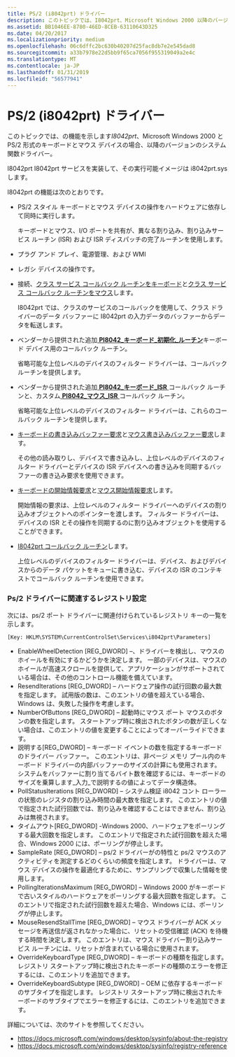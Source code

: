 ```yaml
---
title: PS/2 (i8042prt) ドライバー
description: このトピックでは、I8042prt、Microsoft Windows 2000 以降のバージョンのシステム関数ドライバー PS/2 形式のキーボードとマウス デバイスの機能について説明します。
ms.assetid: BB1046EE-8780-46ED-8CEB-63110643D325
ms.date: 04/20/2017
ms.localizationpriority: medium
ms.openlocfilehash: 06c6dffc2bc630b40207d25fac8db7e2e545dad8
ms.sourcegitcommit: a33b7978e22d5bb9f65ca7056f955319049a2e4c
ms.translationtype: MT
ms.contentlocale: ja-JP
ms.lasthandoff: 01/31/2019
ms.locfileid: "56577941"
---
```

# <a name="ps2-i8042prt-driver"></a>PS/2 (i8042prt) ドライバー


このトピックでは、の機能を示します*I8042prt*、Microsoft Windows 2000 と PS/2 形式のキーボードとマウス デバイスの場合、以降のバージョンのシステム関数ドライバー。

I8042prt I8042prt サービスを実装して、その実行可能イメージは i8042prt.sys します。

I8042prt の機能は次のとおりです。

-   PS/2 スタイル キーボードとマウス デバイスの操作をハードウェアに依存して同時に実行します。

    キーボードとマウス、I/O ポートを共有が、異なる割り込み、割り込みサービス ルーチン (ISR) および ISR ディスパッチの完了ルーチンを使用します。

-   プラグ アンド プレイ、電源管理、および WMI

-   レガシ デバイスの操作です。

-   接続、[クラス サービス コールバック ルーチンをキーボード](https://msdn.microsoft.com/library/windows/hardware/ff542274)と[クラス サービス コールバック ルーチンをマウス](https://msdn.microsoft.com/library/windows/hardware/ff542363)します。

    I8042prt では、クラスのサービスのコールバックを使用して、クラス ドライバーのデータ バッファーに I8042prt の入力データのバッファーからデータを転送します。

-   ベンダーから提供された追加[ **PI8042\_キーボード\_初期化\_ルーチン**](https://msdn.microsoft.com/library/windows/hardware/ff543243)キーボード デバイス用のコールバック ルーチン。

    省略可能な上位レベルのデバイスのフィルター ドライバーは、コールバック ルーチンを提供します。

-   ベンダーから提供された追加[ **PI8042\_キーボード\_ISR** ](https://msdn.microsoft.com/library/windows/hardware/ff543248)コールバック ルーチンと、カスタム[ **PI8042\_マウス\_ISR** ](https://msdn.microsoft.com/library/windows/hardware/ff543252)コールバック ルーチン。

    省略可能な上位レベルのデバイスのフィルター ドライバーは、これらのコールバック ルーチンを提供します。

-   [キーボードの書き込みバッファー要求](https://msdn.microsoft.com/library/windows/hardware/ff541263)と[マウス書き込みバッファー要求](https://msdn.microsoft.com/library/windows/hardware/ff541270)します。

    その他の読み取りし、デバイスで書き込みし、上位レベルのデバイスのフィルター ドライバーとデバイスの ISR デバイスへの書き込みを同期するバッファーの書き込み要求を使用できます。

-   [キーボードの開始情報要求](https://msdn.microsoft.com/library/windows/hardware/ff541257)と[マウス開始情報要求](https://msdn.microsoft.com/library/windows/hardware/ff541265)します。

    開始情報の要求は、上位レベルのフィルター ドライバーへのデバイスの割り込みオブジェクトへのポインターを渡します。 フィルター ドライバーは、デバイスの ISR とその操作を同期するのに割り込みオブジェクトを使用することができます。

-   [I8042prt コールバック ルーチン](https://msdn.microsoft.com/library/windows/hardware/ff539965)します。

    上位レベルのデバイスのフィルター ドライバーは、デバイス、およびデバイスからのデータ パケットをキューに書き込む、デバイスの ISR のコンテキストでコールバック ルーチンを使用できます。

### <a name="registry-settings-associated-with-the-ps2-driver"></a>Ps/2 ドライバーに関連するレジストリ設定

次には、ps/2 ポート ドライバーに関連付けられているレジストリ キーの一覧を示します。

``` syntax
[Key: HKLM\SYSTEM\CurrentControlSet\Services\i8042prt\Parameters]
```

-   EnableWheelDetection \[REG\_DWORD\] –、ドライバーを検出し、マウスのホイールを有効にするかどうかを決定します。 一部のデバイスは、マウスのホイールが高速スクロールを提供して、アプリケーションがサポートされている場合は、その他のコントロール機能を備えています。
-   ResendIterations \[REG\_DWORD\] – ハードウェア操作の試行回数の最大数を指定します。 試用版の数は、このエントリの値を超えている場合、Windows は、失敗した操作を考慮します。
-   NumberOfButtons \[REG\_DWORD\] – 起動時にマウス ポート マウスのボタンの数を指定します。 スタートアップ時に検出されたボタンの数が正しくない場合は、このエントリの値を変更することによってオーバーライドできます。
-   説明する\[REG\_DWORD\] – キーボード イベントの数を指定するキーボードのドライバー バッファー。 このエントリは、非ページ メモリ プール内のキーボード ドライバーの内部バッファーのサイズの計算にも使用されます。 システムをバッファーに割り当てるバイト数を確認するには、キーボードのサイズを乗算します\_入力\_で説明するの値によってデータ構造体。
-   PollStatusIterations \[REG\_DWORD\] – システム検証 i8042 コント ローラーの状態のレジスタの割り込み時間の最大数を指定します。 このエントリの値で指定された試行回数では、割り込みを確認することはできません、割り込みは無視されます。
-   タイムアウト\[REG\_DWORD\] -Windows 2000、ハードウェアをポーリングする最大回数を指定します。 このエントリで指定された試行回数を超えた場合、Windows 2000 には、ポーリングが停止します。
-   SampleRate \[REG\_DWORD\] – ps/2 ドライバーがの特性と ps/2 マウスのアクティビティを測定するどのくらいの頻度を指定します。 ドライバーは、マウス デバイスの操作を最適化するために、サンプリングで収集した情報を使用します。
-   PollingIterationsMaximum \[REG\_DWORD\] – Windows 2000 がキーボードで古いスタイルのハードウェアをポーリングする最大回数を指定します。 このエントリで指定された試行回数を超えた場合、Windows には、ポーリングが停止します。
-   MouseResendStallTime \[REG\_DWORD\] – マウス ドライバーが ACK メッセージを再送信が返されなかった場合に、リセットの受信確認 (ACK) を待機する時間を決定します。 このエントリは、マウス ドライバー割り込みサービス ルーチンには、リセットが含まれている場合に使用されます。
-   OverrideKeyboardType \[REG\_DWORD\] – キーボードの種類を指定します。 レジストリ スタートアップ時に検出されたキーボードの種類のエラーを修正するには、このエントリを追加できます。
-   OverrideKeyboardSubtype \[REG\_DWORD\] – OEM に依存するキーボードのサブタイプを指定します。 レジストリ スタートアップ時に検出されたキーボードのサブタイプでエラーを修正するには、このエントリを追加できます。

詳細については、次のサイトを参照してください。

* https://docs.microsoft.com/windows/desktop/sysinfo/about-the-registry
* https://docs.microsoft.com/windows/desktop/sysinfo/registry-reference 
